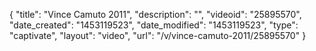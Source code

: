 {
    "title": "Vince Camuto 2011",
    "description": "",
    "videoid": "25895570",
    "date_created": "1453119523",
    "date_modified": "1453119523",
    "type": "captivate",
    "layout": "video",
    "url": "\/v\/vince-camuto-2011\/25895570"
}